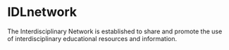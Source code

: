 # IDLnetwork

The Interdisciplinary Network is established to share and promote the use of interdisciplinary educational resources and information.
